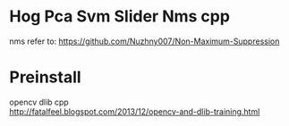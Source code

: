 # Hog Pca Svm Slider Nms cpp
nms refer to: https://github.com/Nuzhny007/Non-Maximum-Suppression
# Preinstall
opencv dlib cpp  
http://fatalfeel.blogspot.com/2013/12/opencv-and-dlib-training.html
